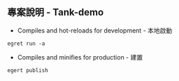 ## 專案說明 - Tank-demo

* Compiles and hot-reloads for development - 本地啟動

```
egret run -a
```


* Compiles and minifies for production - 建置

```
egert publish
```